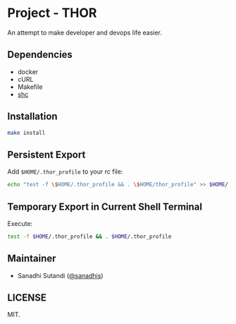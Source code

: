 # Project - THOR
An attempt to make developer and devops life easier.

## Dependencies
* docker
* cURL
* Makefile
* [shc](https://github.com/neurobin/shc)

## Installation
```bash
make install
```

## Persistent Export
Add `$HOME/.thor_profile` to your rc file:
```bash
echo "test -f \$HOME/.thor_profile && . \$HOME/thor_profile" >> $HOME/[your_rc_file]
```

## Temporary Export in Current Shell Terminal
Execute:
```bash
test -f $HOME/.thor_profile && . $HOME/.thor_profile
```

## Maintainer
- Sanadhi Sutandi ([@sanadhis](https://github.com/sanadhis))

## LICENSE
MIT.